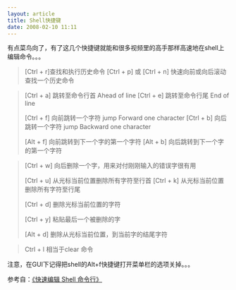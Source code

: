 ```yaml
--- 
layout: article
title: Shell快捷键
date: 2008-02-10 11:11
---
```


有点菜鸟向了，有了这几个快捷键就能和很多视频里的高手那样高速地在shell上编辑命令。。。
<!--more-->

<blockquote>[Ctrl + r]查找和执行历史命令
[Ctrl + p] 或 [Ctrl + n] 快速向前或向后滚动查找一个历史命令</blockquote>

<blockquote>[Ctrl + a] 跳转至命令行首    Ahead of line
[Ctrl + e] 跳转至命令行尾    End of line

[Ctrl + f] 向前跳转一个字符  jump Forward one character
[Ctrl + b] 向后跳转一个字符  jump Backward one character

[Alt + f] 向前跳转到下一个字的第一个字符
[Alt + b] 向后跳转到下一个字的第一个字符</blockquote>

<blockquote>[Ctrl + w] 向后删除一个字，用来对付刚刚输入的错误字很有用

[Ctrl + u] 从光标当前位置删除所有字符至行首
[Ctrl + k] 从光标当前位置删除所有字符至行尾

[Ctrl + d] 删除光标当前位置的字符

[Ctrl + y] 粘贴最后一个被删除的字

[Alt + d] 删除从光标当前位置，到当前字的结尾字符</blockquote>

<blockquote>Ctrl + l 相当于clear 命令</blockquote>

注意，在GUI下记得把shell的Alt+f快捷键打开菜单栏的选项关掉。。。

参考自：<a href="http://www.linuxsir.org/main/node/151">《快速编辑 Shell 命令行》</a>
